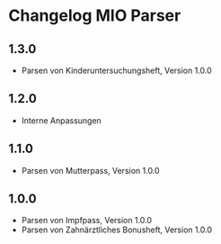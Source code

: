 # Changelog MIO Parser

## 1.3.0 
* Parsen von Kinderuntersuchungsheft, Version 1.0.0

## 1.2.0
* Interne Anpassungen

## 1.1.0
* Parsen von Mutterpass, Version 1.0.0

## 1.0.0
* Parsen von Impfpass, Version 1.0.0
* Parsen von Zahnärztliches Bonusheft, Version 1.0.0
